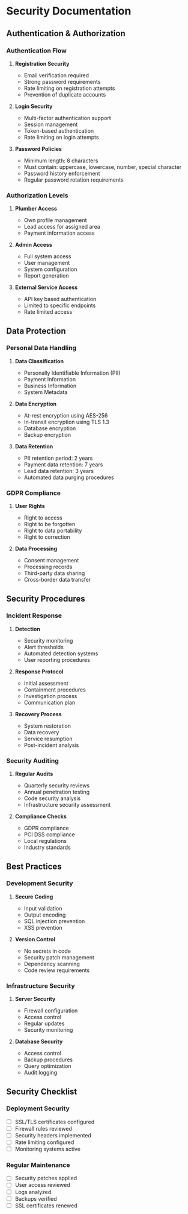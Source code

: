 # Security Documentation

## Authentication & Authorization

### Authentication Flow
1. **Registration Security**
   - Email verification required
   - Strong password requirements
   - Rate limiting on registration attempts
   - Prevention of duplicate accounts

2. **Login Security**
   - Multi-factor authentication support
   - Session management
   - Token-based authentication
   - Rate limiting on login attempts

3. **Password Policies**
   - Minimum length: 8 characters
   - Must contain: uppercase, lowercase, number, special character
   - Password history enforcement
   - Regular password rotation requirements

### Authorization Levels
1. **Plumber Access**
   - Own profile management
   - Lead access for assigned area
   - Payment information access

2. **Admin Access**
   - Full system access
   - User management
   - System configuration
   - Report generation

3. **External Service Access**
   - API key based authentication
   - Limited to specific endpoints
   - Rate limited access

## Data Protection

### Personal Data Handling
1. **Data Classification**
   - Personally Identifiable Information (PII)
   - Payment Information
   - Business Information
   - System Metadata

2. **Data Encryption**
   - At-rest encryption using AES-256
   - In-transit encryption using TLS 1.3
   - Database encryption
   - Backup encryption

3. **Data Retention**
   - PII retention period: 2 years
   - Payment data retention: 7 years
   - Lead data retention: 3 years
   - Automated data purging procedures

### GDPR Compliance
1. **User Rights**
   - Right to access
   - Right to be forgotten
   - Right to data portability
   - Right to correction

2. **Data Processing**
   - Consent management
   - Processing records
   - Third-party data sharing
   - Cross-border data transfer

## Security Procedures

### Incident Response
1. **Detection**
   - Security monitoring
   - Alert thresholds
   - Automated detection systems
   - User reporting procedures

2. **Response Protocol**
   - Initial assessment
   - Containment procedures
   - Investigation process
   - Communication plan

3. **Recovery Process**
   - System restoration
   - Data recovery
   - Service resumption
   - Post-incident analysis

### Security Auditing
1. **Regular Audits**
   - Quarterly security reviews
   - Annual penetration testing
   - Code security analysis
   - Infrastructure security assessment

2. **Compliance Checks**
   - GDPR compliance
   - PCI DSS compliance
   - Local regulations
   - Industry standards

## Best Practices

### Development Security
1. **Secure Coding**
   - Input validation
   - Output encoding
   - SQL injection prevention
   - XSS prevention

2. **Version Control**
   - No secrets in code
   - Security patch management
   - Dependency scanning
   - Code review requirements

### Infrastructure Security
1. **Server Security**
   - Firewall configuration
   - Access control
   - Regular updates
   - Security monitoring

2. **Database Security**
   - Access control
   - Backup procedures
   - Query optimization
   - Audit logging

## Security Checklist

### Deployment Security
- [ ] SSL/TLS certificates configured
- [ ] Firewall rules reviewed
- [ ] Security headers implemented
- [ ] Rate limiting configured
- [ ] Monitoring systems active

### Regular Maintenance
- [ ] Security patches applied
- [ ] User access reviewed
- [ ] Logs analyzed
- [ ] Backups verified
- [ ] SSL certificates renewed 